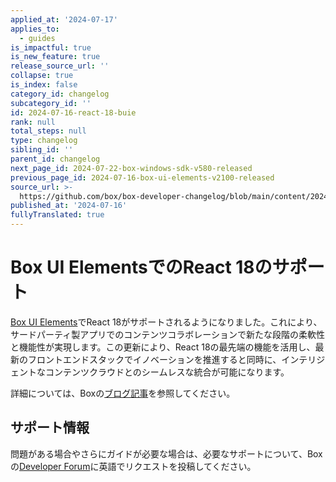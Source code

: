 ```yaml
---
applied_at: '2024-07-17'
applies_to:
  - guides
is_impactful: true
is_new_feature: true
release_source_url: ''
collapse: true
is_index: false
category_id: changelog
subcategory_id: ''
id: 2024-07-16-react-18-buie
rank: null
total_steps: null
type: changelog
sibling_id: ''
parent_id: changelog
next_page_id: 2024-07-22-box-windows-sdk-v580-released
previous_page_id: 2024-07-16-box-ui-elements-v2100-released
source_url: >-
  https://github.com/box/box-developer-changelog/blob/main/content/2024/07-16-react-18-buie.md
published_at: '2024-07-16'
fullyTranslated: true
---
```

# Box UI ElementsでのReact 18のサポート

[Box UI Elements][1]でReact 18がサポートされるようになりました。これにより、サードパーティ製アプリでのコンテンツコラボレーションで新たな段階の柔軟性と機能性が実現します。この更新により、React 18の最先端の機能を活用し、最新のフロントエンドスタックでイノベーションを推進すると同時に、インテリジェントなコンテンツクラウドとのシームレスな統合が可能になります。

<!-- more -->

詳細については、Boxの[ブログ記事][2]を参照してください。

## サポート情報

問題がある場合やさらにガイドが必要な場合は、必要なサポートについて、Boxの[Developer Forum][2]に英語でリクエストを投稿してください。

[1]: g://embed/ui-elements

[2]: https://medium.com/box-developer-blog/seamless-integration-box-ui-elements-and-react-18-compatibility-4db97a09ff01

[3]: https://forum.box.com/
